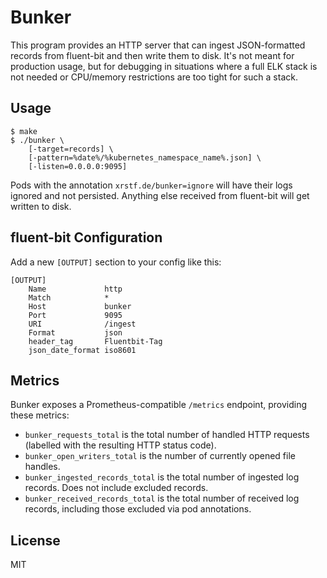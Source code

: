 # Bunker

This program provides an HTTP server that can ingest JSON-formatted records from
fluent-bit and then write them to disk. It's not meant for production usage, but
for debugging in situations where a full ELK stack is not needed or CPU/memory
restrictions are too tight for such a stack.

## Usage

    $ make
    $ ./bunker \
        [-target=records] \
        [-pattern=%date%/%kubernetes_namespace_name%.json] \
        [-listen=0.0.0.0:9095]

Pods with the annotation `xrstf.de/bunker=ignore` will have their logs ignored and
not persisted. Anything else received from fluent-bit will get written to disk.

## fluent-bit Configuration

Add a new `[OUTPUT]` section to your config like this:

    [OUTPUT]
        Name             http
        Match            *
        Host             bunker
        Port             9095
        URI              /ingest
        Format           json
        header_tag       Fluentbit-Tag
        json_date_format iso8601

## Metrics

Bunker exposes a Prometheus-compatible `/metrics` endpoint, providing these metrics:

* `bunker_requests_total` is the total number of handled HTTP requests (labelled with
  the resulting HTTP status code).
* `bunker_open_writers_total` is the number of currently opened file handles.
* `bunker_ingested_records_total` is the total number of ingested log records. Does
  not include excluded records.
* `bunker_received_records_total` is the total number of received log records, including
  those excluded via pod annotations.

## License

MIT
